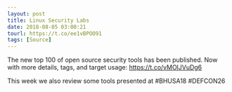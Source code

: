 ```yaml
---
layout: post
title: Linux Security Labs
date: 2018-08-05 03:00:21
tourl: https://t.co/ee1vBPOO91
tags: [Source]
---
```

The new top 100 of open source security tools has been published. Now with more details, tags, and target usage: https://t.co/vMOlJVuDg6

This week we also review some tools presented at #BHUSA18 #DEFCON26
